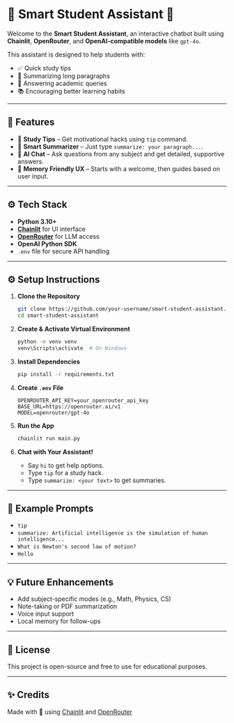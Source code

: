 # 📘 Smart Student Assistant 🤖

Welcome to the **Smart Student Assistant**, an interactive chatbot built using **Chainlit**, **OpenRouter**, and **OpenAI-compatible models** like `gpt-4o`.

This assistant is designed to help students with:

* ✅ Quick study tips
* 📝 Summarizing long paragraphs
* 💬 Answering academic queries
* 📚 Encouraging better learning habits

---

## 🚀 Features

* 📘 **Study Tips** – Get motivational hacks using `tip` command.
* 📄 **Smart Summarizer** – Just type `summarize: your paragraph...`.
* 🤖 **AI Chat** – Ask questions from any subject and get detailed, supportive answers.
* 🧠 **Memory Friendly UX** – Starts with a welcome, then guides based on user input.

---

## ⚙️ Tech Stack

* **Python 3.10+**
* **[Chainlit](https://www.chainlit.io/)** for UI interface
* **[OpenRouter](https://openrouter.ai/)** for LLM access
* **OpenAI Python SDK**
* `.env` file for secure API handling

---

## ⚙️ Setup Instructions

1. **Clone the Repository**

   ```bash
   git clone https://github.com/your-username/smart-student-assistant.git
   cd smart-student-assistant
   ```

2. **Create & Activate Virtual Environment**

   ```bash
   python -m venv venv
   venv\Scripts\activate  # On Windows
   ```

3. **Install Dependencies**

   ```bash
   pip install -r requirements.txt
   ```

4. **Create `.env` File**

   ```env
   OPENROUTER_API_KEY=your_openrouter_api_key
   BASE_URL=https://openrouter.ai/v1
   MODEL=openrouter/gpt-4o
   ```

5. **Run the App**

   ```bash
   chainlit run main.py
   ```

6. **Chat with Your Assistant!**

   * Say `hi` to get help options.
   * Type `tip` for a study hack.
   * Type `summarize: <your text>` to get summaries.

---

## 🥪 Example Prompts

* `tip`
* `summarize: Artificial intelligence is the simulation of human intelligence...`
* `What is Newton's second law of motion?`
* `Hello`

---

## 💡 Future Enhancements

* Add subject-specific modes (e.g., Math, Physics, CS)
* Note-taking or PDF summarization
* Voice input support
* Local memory for follow-ups

---

## 📄 License

This project is open-source and free to use for educational purposes.

---

## ✨ Credits

Made with 💙 using [Chainlit](https://www.chainlit.io/) and [OpenRouter](https://openrouter.ai/)
